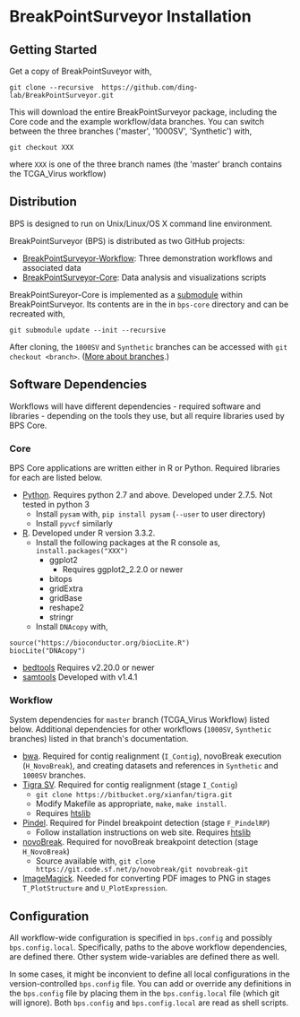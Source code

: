 # BreakPointSurveyor Installation

## Getting Started

Get a copy of BreakPointSuveyor with,

``` git clone --recursive  https://github.com/ding-lab/BreakPointSurveyor.git ```

This will download the entire BreakPointSurveyor package, including the Core code and the example workflow/data branches.  You can switch between 
the three branches ('master', '1000SV', 'Synthetic') with,

```git checkout XXX```

where `XXX` is one of the three branch names (the 'master' branch contains the TCGA_Virus workflow)

## Distribution

BPS is designed to run on Unix/Linux/OS X command line environment.  

BreakPointSurveyor (BPS) is distributed as two GitHub projects:
* [BreakPointSurveyor-Workflow](https://github.com/ding-lab/BreakPointSurveyor): Three demonstration workflows and associated data 
* [BreakPointSurveyor-Core](https://github.com/ding-lab/BreakPointSurveyor-Core): Data analysis and visualizations scripts

BreakPointSureyor-Core is implemented as a [submodule](https://github.com/blog/2104-working-with-submodules) within BreakPointSurveyor.
Its contents are in the in `bps-core` directory and can be recreated with,

`git submodule update --init --recursive `

After cloning, the `1000SV` and `Synthetic` branches can be accessed with `git checkout <branch>`.
([More about branches](https://git-scm.com/book/en/v2/Git-Branching-Branches-in-a-Nutshell).)

## Software Dependencies

Workflows will have different dependencies - required software and libraries - depending on the tools
they use, but all require libraries used by BPS Core.

### Core

BPS Core applications are written either in R or Python.  Required libraries for each are listed below.

* [Python](https://www.python.org/).  Requires python 2.7 and above.  Developed under 2.7.5.  Not tested in python 3
    * Install `pysam` with, ``` pip install pysam ``` (```--user``` to user directory)
    * Install `pyvcf` similarly
* [R](https://www.r-project.org/).  Developed under R version 3.3.2.
    * Install the following packages at the R console as, ```install.packages("XXX")```
        * ggplot2
          * Requires ggplot2_2.2.0 or newer
        * bitops
        * gridExtra
        * gridBase
        * reshape2
        * stringr
    * Install `DNAcopy` with,
```
source("https://bioconductor.org/biocLite.R")
biocLite("DNAcopy")
```
* [bedtools](http://bedtools.readthedocs.io/en/latest/) Requires v2.20.0 or newer
* [samtools](http://www.htslib.org/download/) Developed with v1.4.1

### Workflow

System dependencies for `master` branch (TCGA_Virus Workflow) listed below.  Additional dependencies for 
other workflows (`1000SV`, `Synthetic` branches) listed in that branch's documentation.

* [bwa](https://sourceforge.net/projects/bio-bwa/files/).  Required for contig realignment (`I_Contig`), novoBreak execution (`H_NovoBreak`),
and creating datasets and references in `Synthetic` and `1000SV` branches.
* [Tigra SV](https://bitbucket.org/xianfan/tigra.git).  Required for contig realignment (stage `I_Contig`)
    * `git clone https://bitbucket.org/xianfan/tigra.git`
    * Modify Makefile as appropriate, `make`, `make install`.
    * Requires [htslib](https://github.com/samtools/htslib) 
* [Pindel](https://github.com/genome/pindel).  Required for Pindel breakpoint detection (stage `F_PindelRP`) 
    * Follow installation instructions on web site.  Requires [htslib](https://github.com/samtools/htslib) 
* [novoBreak](https://sourceforge.net/projects/novobreak/).  Required for novoBreak breakpoint detection (stage `H_NovoBreak`)
    * Source available with, `git clone https://git.code.sf.net/p/novobreak/git novobreak-git` 
* [ImageMagick](https://www.imagemagick.org/script/download.php).  Needed for converting PDF images to PNG in stages `T_PlotStructure` and
`U_PlotExpression`.

## Configuration

All workflow-wide configuration is specified in `bps.config` and possibly `bps.config.local`.  Specifically, 
paths to the above workflow dependencies, are defined there.  Other system wide-variables are defined there as well.

In some cases, it might be inconvient to define all local configurations in the version-controlled `bps.config` file.  You can add 
or override any definitions in the `bps.config` file by placing them in the `bps.config.local` file (which git will ignore).  Both
`bps.config` and `bps.config.local` are read as shell scripts.



